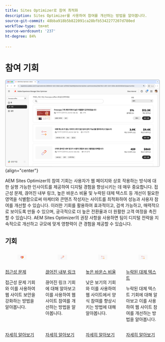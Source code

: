 ```yaml
---
title: Sites Optimizer로 참여 최적화
description: Sites Optimizer를 사용하여 참여를 개선하는 방법을 알아봅니다.
source-git-commit: 48bba918b5b822091ca28bfb5342277207d780ed
workflow-type: tm+mt
source-wordcount: '237'
ht-degree: 84%

---
```



# 참여 기회

![참여 기회](./assets/engagement/hero.png){align="center"}

AEM Sites Optimizer의 참여 기회는 사용자가 웹 페이지와 상호 작용하는 방식에 대한 실행 가능한 인사이트를 제공하여 디지털 경험을 향상시키는 데 매우 중요합니다. 접근성 문제, 끊어진 내부 링크, 높은 바운스 비율 및 누락된 대체 텍스트 등 개선이 필요한 영역을 식별함으로써 마케터와 콘텐츠 작성자는 사이트를 최적화하여 성능과 사용자 참여를 개선할 수 있습니다. 이러한 기회를 활용하여 효과적이고, 검색 가능하고, 매력적으로 보이도록 만들 수 있으며, 궁극적으로 더 높은 전환율과 더 원활한 고객 여정을 촉진할 수 있습니다. AEM Sites Optimizer의 권장 사항을 사용하면 팀이 디지털 전략을 지속적으로 개선하고 규모에 맞게 영향력이 큰 경험을 제공할 수 있습니다.


## 기회


<!-- CARDS

* ../documentation/opportunities/accessibility-issues.md
  {title=Accessibility issues}
  {image=../assets/common/card-puzzle.png}
* ../documentation/opportunities//broken-internal-links.md
  {title=Broken internal links}
  {image=../assets/common/card-link.png}
* ../documentation/opportunities//high-bounce-rate.md
  {title=High bounce rate}
  {image=../assets/common/card-arrows.png}
* ../documentation/opportunities/missing-alt-text.md  
  {title=Missing alt text}
  {image=../assets/common/card-arrows.png}

-->
<!-- START CARDS HTML - DO NOT MODIFY BY HAND -->
<div class="columns">
    <div class="column is-half-tablet is-half-desktop is-one-third-widescreen" aria-label="Accessibility issues">
        <div class="card" style="height: 100%; display: flex; flex-direction: column; height: 100%;">
            <div class="card-image">
                <figure class="image x-is-16by9">
                    <a href="../documentation/opportunities/accessibility-issues.md" title="접근성 문제" target="_blank" rel="referrer">
                        <img class="is-bordered-r-small" src="../assets/common/card-puzzle.png" alt="접근성 문제"
                             style="width: 100%; aspect-ratio: 16 / 9; object-fit: cover; overflow: hidden; display: block; margin: auto;">
                    </a>
                </figure>
            </div>
            <div class="card-content is-padded-small" style="display: flex; flex-direction: column; flex-grow: 1; justify-content: space-between;">
                <div class="top-card-content">
                    <p class="headline is-size-6 has-text-weight-bold">
                        <a href="../documentation/opportunities/accessibility-issues.md" target="_blank" rel="referrer" title="접근성 문제">접근성 문제</a>
                    </p>
                    <p class="is-size-6">접근성 문제 기회와 이를 사용하여 웹 사이트 보안을 강화하는 방법을 알아봅니다.</p>
                </div>
                <a href="../documentation/opportunities/accessibility-issues.md" target="_blank" rel="referrer" class="spectrum-Button spectrum-Button--outline spectrum-Button--primary spectrum-Button--sizeM" style="align-self: flex-start; margin-top: 1rem;">
                    <span class="spectrum-Button-label has-no-wrap has-text-weight-bold">자세히 알아보기</span>
                </a>
            </div>
        </div>
    </div>
    <div class="column is-half-tablet is-half-desktop is-one-third-widescreen" aria-label="Broken internal links">
        <div class="card" style="height: 100%; display: flex; flex-direction: column; height: 100%;">
            <div class="card-image">
                <figure class="image x-is-16by9">
                    <a href="../documentation/opportunities//broken-internal-links.md" title="끊어진 내부 링크" target="_blank" rel="referrer">
                        <img class="is-bordered-r-small" src="../assets/common/card-link.png" alt="끊어진 내부 링크"
                             style="width: 100%; aspect-ratio: 16 / 9; object-fit: cover; overflow: hidden; display: block; margin: auto;">
                    </a>
                </figure>
            </div>
            <div class="card-content is-padded-small" style="display: flex; flex-direction: column; flex-grow: 1; justify-content: space-between;">
                <div class="top-card-content">
                    <p class="headline is-size-6 has-text-weight-bold">
                        <a href="../documentation/opportunities//broken-internal-links.md" target="_blank" rel="referrer" title="끊어진 내부 링크">끊어진 내부 링크</a>
                    </p>
                    <p class="is-size-6">끊어진 링크 기회에 대해 알아보고 이를 사용하여 웹 사이트 참여를 개선하는 방법을 알아봅니다.</p>
                </div>
                <a href="../documentation/opportunities//broken-internal-links.md" target="_blank" rel="referrer" class="spectrum-Button spectrum-Button--outline spectrum-Button--primary spectrum-Button--sizeM" style="align-self: flex-start; margin-top: 1rem;">
                    <span class="spectrum-Button-label has-no-wrap has-text-weight-bold">자세히 알아보기</span>
                </a>
            </div>
        </div>
    </div>
    <div class="column is-half-tablet is-half-desktop is-one-third-widescreen" aria-label="High bounce rate">
        <div class="card" style="height: 100%; display: flex; flex-direction: column; height: 100%;">
            <div class="card-image">
                <figure class="image x-is-16by9">
                    <a href="../documentation/opportunities//high-bounce-rate.md" title="높은 바운스 비율" target="_blank" rel="referrer">
                        <img class="is-bordered-r-small" src="../assets/common/card-arrows.png" alt="높은 바운스 비율"
                             style="width: 100%; aspect-ratio: 16 / 9; object-fit: cover; overflow: hidden; display: block; margin: auto;">
                    </a>
                </figure>
            </div>
            <div class="card-content is-padded-small" style="display: flex; flex-direction: column; flex-grow: 1; justify-content: space-between;">
                <div class="top-card-content">
                    <p class="headline is-size-6 has-text-weight-bold">
                        <a href="../documentation/opportunities//high-bounce-rate.md" target="_blank" rel="referrer" title="높은 바운스 비율">높은 바운스 비율</a>
                    </p>
                    <p class="is-size-6">낮은 보기의 기회와 이를 사용하여 웹 사이트에서 양식 참여를 향상시키는 방법에 대해 알아봅니다.</p>
                </div>
                <a href="../documentation/opportunities//high-bounce-rate.md" target="_blank" rel="referrer" class="spectrum-Button spectrum-Button--outline spectrum-Button--primary spectrum-Button--sizeM" style="align-self: flex-start; margin-top: 1rem;">
                    <span class="spectrum-Button-label has-no-wrap has-text-weight-bold">자세히 알아보기</span>
                </a>
            </div>
        </div>
    </div>
    <div class="column is-half-tablet is-half-desktop is-one-third-widescreen" aria-label="Missing alt text">
        <div class="card" style="height: 100%; display: flex; flex-direction: column; height: 100%;">
            <div class="card-image">
                <figure class="image x-is-16by9">
                    <a href="../documentation/opportunities/missing-alt-text.md" title="누락된 대체 텍스트" target="_blank" rel="referrer">
                        <img class="is-bordered-r-small" src="../assets/common/card-arrows.png" alt="누락된 대체 텍스트"
                             style="width: 100%; aspect-ratio: 16 / 9; object-fit: cover; overflow: hidden; display: block; margin: auto;">
                    </a>
                </figure>
            </div>
            <div class="card-content is-padded-small" style="display: flex; flex-direction: column; flex-grow: 1; justify-content: space-between;">
                <div class="top-card-content">
                    <p class="headline is-size-6 has-text-weight-bold">
                        <a href="../documentation/opportunities/missing-alt-text.md" target="_blank" rel="referrer" title="누락된 대체 텍스트">누락된 대체 텍스트</a>
                    </p>
                    <p class="is-size-6">누락된 대체 텍스트 기회에 대해 알아보고 이를 사용하여 웹 사이트 참여를 개선하는 방법을 알아봅니다.</p>
                </div>
                <a href="../documentation/opportunities/missing-alt-text.md" target="_blank" rel="referrer" class="spectrum-Button spectrum-Button--outline spectrum-Button--primary spectrum-Button--sizeM" style="align-self: flex-start; margin-top: 1rem;">
                    <span class="spectrum-Button-label has-no-wrap has-text-weight-bold">자세히 알아보기</span>
                </a>
            </div>
        </div>
    </div>
</div>
<!-- END CARDS HTML - DO NOT MODIFY BY HAND -->
